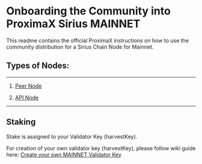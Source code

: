 # Onboarding the Community into ProximaX Sirius MAINNET

This readme contains the official ProximaX instructions on how to use the community distribution for a Sirius Chain Node for Mainnet.

## Types of Nodes:
---

1. [Peer Node](https://github.com/proximax-storage/community-onboarding/tree/master/docker-method)

2. [API Node](https://github.com/proximax-storage/community-onboarding/tree/master/docker-api)


---

## Staking
Stake is assigned to your Validator Key (harvestKey).

For creation of your own validator key (harvestKey), please follow wiki guide here:  [Create your own MAINNET Validator Key](https://github.com/proximax-storage/community-sirius-chain-onboarding/wiki/Create-your-MAINNET-Validator-Key-(harvestKey)-using-the-ProximaX-WALLET)
